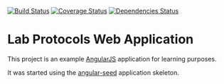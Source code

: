 [![Build Status](https://travis-ci.org/eduardomhg/lab-protocols.svg)](https://travis-ci.org/eduardomhg/lab-protocols)
[![Coverage Status](https://coveralls.io/repos/eduardomhg/lab-protocols/badge.svg?branch=master&service=github)](https://coveralls.io/github/eduardomhg/lab-protocols?branch=master)
[![Dependencies Status](https://david-dm.org/eduardomhg/lab-protocols.svg)](https://david-dm.org/)

# Lab Protocols Web Application

This project is an example [AngularJS][angular] application for learning purposes.

It was started using the [angular-seed][angular-seed] application skeleton.


[angular]: http://angularjs.org/
[angular-seed]: https://github.com/angular/angular-seed
